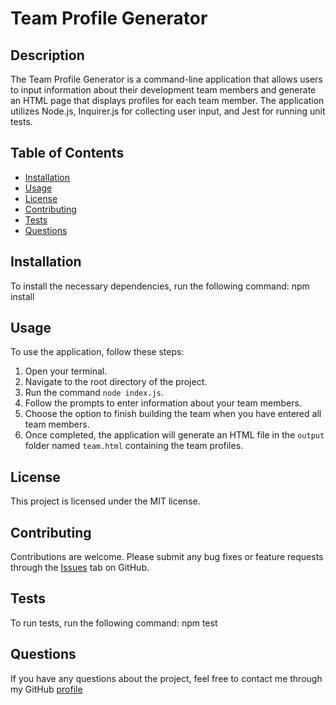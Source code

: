 # Team Profile Generator

## Description
The Team Profile Generator is a command-line application that allows users to input information about their development team members and generate an HTML page that displays profiles for each team member. The application utilizes Node.js, Inquirer.js for collecting user input, and Jest for running unit tests.

## Table of Contents
- [Installation](#installation)
- [Usage](#usage)
- [License](#license)
- [Contributing](#contributing)
- [Tests](#tests)
- [Questions](#questions)

## Installation
To install the necessary dependencies, run the following command:
npm install


## Usage
To use the application, follow these steps:
1. Open your terminal.
2. Navigate to the root directory of the project.
3. Run the command `node index.js`.
4. Follow the prompts to enter information about your team members.
5. Choose the option to finish building the team when you have entered all team members.
6. Once completed, the application will generate an HTML file in the `output` folder named `team.html` containing the team profiles.

## License
This project is licensed under the MIT license.

## Contributing
Contributions are welcome. Please submit any bug fixes or feature requests through the [Issues](https://github.com/yourusername/team-profile-generator/issues) tab on GitHub.

## Tests
To run tests, run the following command:
npm test


## Questions
If you have any questions about the project, feel free to contact me through my GitHub [profile](https://github.com/Samgreenfairyx)
